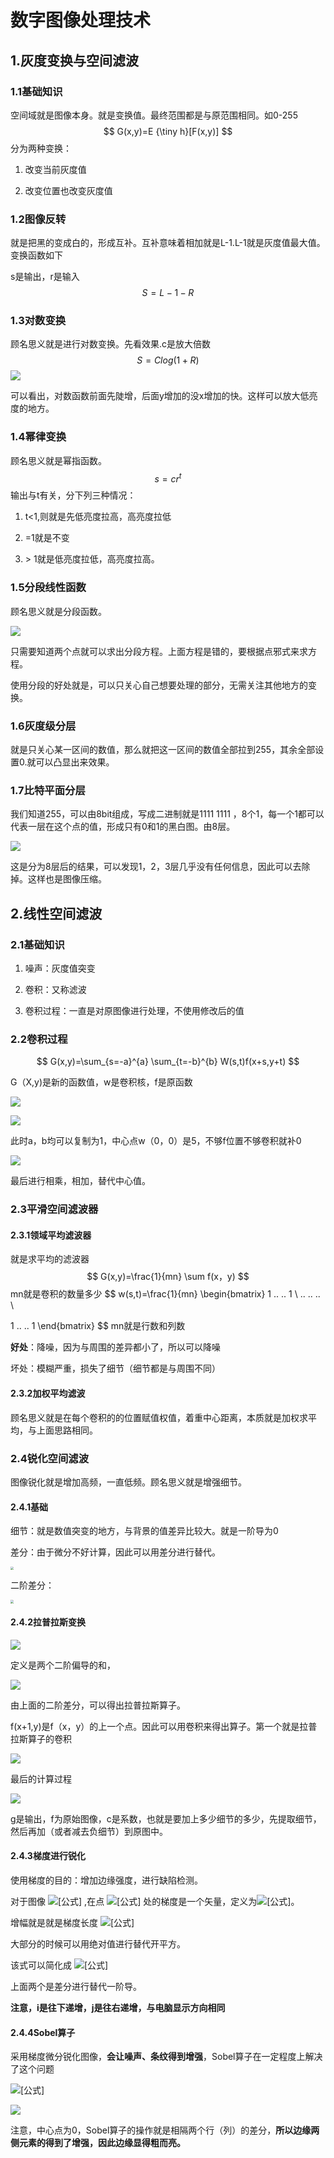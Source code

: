 # 数字图像处理技术

## 1.灰度变换与空间滤波

### 1.1基础知识

空间域就是图像本身。就是变换值。最终范围都是与原范围相同。如0-255
$$
G(x,y)=E {\tiny h}[F(x,y)] 
$$
分为两种变换：

1. 改变当前灰度值

2. 改变位置也改变灰度值

   

### 1.2图像反转

就是把黑的变成白的，形成互补。互补意味着相加就是L-1.L-1就是灰度值最大值。变换函数如下

s是输出，r是输入
$$
S=L-1-R
$$

### 1.3对数变换

顾名思义就是进行对数变换。先看效果.c是放大倍数
$$
S=Clog(1+R)
$$
![](https://files.catbox.moe/w9iiha.png)

可以看出，对数函数前面先陡增，后面y增加的没x增加的快。这样可以放大低亮度的地方。

### 1.4幂律变换

顾名思义就是幂指函数。
$$
s=cr^{t}
$$
输出与t有关，分下列三种情况：

1. t<1,则就是先低亮度拉高，高亮度拉低

2. =1就是不变

3. \> 1就是低亮度拉低，高亮度拉高。

   

### 1.5分段线性函数

顾名思义就是分段函数。

![](https://files.catbox.moe/fss1dk.png)

只需要知道两个点就可以求出分段方程。上面方程是错的，要根据点邪式来求方程。

使用分段的好处就是，可以只关心自己想要处理的部分，无需关注其他地方的变换。

### 1.6灰度级分层

就是只关心某一区间的数值，那么就把这一区间的数值全部拉到255，其余全部设置0.就可以凸显出来效果。



### 1.7比特平面分层

我们知道255，可以由8bit组成，写成二进制就是1111 1111 ，8个1，每一个1都可以代表一层在这个点的值，形成只有0和1的黑白图。由8层。



![](https://files.catbox.moe/c5unr1.png)

这是分为8层后的结果，可以发现1，2，3层几乎没有任何信息，因此可以去除掉。这样也是图像压缩。

## 2.线性空间滤波

### 2.1基础知识

1. 噪声：灰度值突变

2. 卷积：又称滤波

3. 卷积过程：一直是对原图像进行处理，不使用修改后的值

   

### 2.2卷积过程

$$
G(x,y)=\sum_{s=-a}^{a} \sum_{t=-b}^{b} W(s,t)f(x+s,y+t)
$$

G（X,y)是新的函数值，w是卷积核，f是原函数

![](https://img-blog.csdnimg.cn/20190407115745371.PNG)

![](https://img-blog.csdnimg.cn/20190407094427532.PNG)

此时a，b均可以复制为1，中心点w（0，0）是5，不够f位置不够卷积就补0

![](https://img-blog.csdnimg.cn/20190407120333795.PNG)

最后进行相乘，相加，替代中心值。

### 2.3平滑空间滤波器

#### 2.3.1领域平均滤波器

就是求平均的滤波器
$$
G(x,y)=\frac{1}{mn} \sum f(x，y)
$$
mn就是卷积的数量多少
$$
w(s,t)=\frac{1}{mn} \begin{bmatrix}
  1 ..   ..  1 \\
  .. .. .. \\
  
  1 ..   ..  1
\end{bmatrix}
$$
mn就是行数和列数

**好处**：降噪，因为与周围的差异都小了，所以可以降噪

坏处：模糊严重，损失了细节（细节都是与周围不同）

#### 2.3.2加权平均滤波

顾名思义就是在每个卷积的的位置赋值权值，着重中心距离，本质就是加权求平均，与上面思路相同。

### 2.4锐化空间滤波

图像锐化就是增加高频，一直低频。顾名思义就是增强细节。



#### 2.4.1基础

细节：就是数值突变的地方，与背景的值差异比较大。就是一阶导为0

差分：由于微分不好计算，因此可以用差分进行替代。

<img src="https://files.catbox.moe/9ys3pb.png" style="zoom:33%;" />

二阶差分：

<img src="https://files.catbox.moe/2j3nlb.png" style="zoom:33%;" />





#### 2.4.2拉普拉斯变换

![](https://img-blog.csdnimg.cn/20200626225313328.png)

定义是两个二阶偏导的和，



![](http://new.51cto.com/files/uploadimg/20080810/165821853.jpg)

由上面的二阶差分，可以得出拉普拉斯算子。

f(x+1,y)是f（x，y）的上一个点。因此可以用卷积来得出算子。第一个就是拉普拉斯算子的卷积

![](http://new.51cto.com/files/uploadimg/20080810/165916806.jpg)



最后的计算过程

![](https://img-blog.csdnimg.cn/20200626225409605.png)

g是输出，f为原始图像，c是系数，也就是要加上多少细节的多少，先提取细节，然后再加（或者减去负细节）到原图中。





#### 2.4.3梯度进行锐化



使用梯度的目的：增加边缘强度，进行缺陷检测。

对于图像 ![[公式]](https://www.zhihu.com/equation?tex=f%28x%2Cy%29) ,在点 ![[公式]](https://www.zhihu.com/equation?tex=%28x%2Cy%29) 处的梯度是一个矢量，定义为![[公式]](https://www.zhihu.com/equation?tex=+G%5Cleft%5B+f%5Cleft%28+x%2Cy+%5Cright%29+%5Cright%5D+%3D%5Cleft%5B+%5Cbegin%7Barray%7D%7Bc%7D+%09%5Cfrac%7B%5Cpartial+f%7D%7B%5Cpartial+x%7D%5C%5C+%09%5Cfrac%7B%5Cpartial+f%7D%7B%5Cpartial+y%7D%5C%5C+%5Cend%7Barray%7D+%5Cright%5D+++)。



增幅就是就是梯度长度 ![[公式]](https://www.zhihu.com/equation?tex=G%5Bf%28x%2Cy%29%5D%3D%5B%28%5Cfrac%7B%5Cpartial+f%7D%7B%5Cpartial+x%7D%29%5E2%2B%28%5Cfrac%7B%5Cpartial+f%7D%7B%5Cpartial+y%7D%29%5E2%5D%5E%7B1%2F2%7D)

大部分的时候可以用绝对值进行替代开平方。



该式可以简化成 ![[公式]](https://www.zhihu.com/equation?tex=+G%5Cleft%5B+f%5Cleft%28+x%2Cy+%5Cright%29+%5Cright%5D+%3D%5Cleft%7C+f%5Cleft%28+i%2Cj+%5Cright%29+-f%5Cleft%28+i%2B1%2Cj+%5Cright%29+%5Cright%7C%2B%5Cleft%7C+f%5Cleft%28+i%2Cj+%5Cright%29+-f%5Cleft%28+i%2Cj%2B1+%5Cright%29+%5Cright%7C+)

上面两个是差分进行替代一阶导。



**注意，i是往下递增，j是往右递增，与电脑显示方向相同**





#### 2.4.4**Sobel算子**

采用梯度微分锐化图像，**会让噪声、条纹得到增强**，Sobel算子在一定程度上解决了这个问题





 ![[公式]](https://www.zhihu.com/equation?tex=+S_x%3D%5Cleft%5B+f%5Cleft%28+i%2B1%2Cj-1+%5Cright%29+%2B2f%5Cleft%28+i%2B1%2Cj+%5Cright%29+%2Bf%5Cleft%28+i%2B1%2Cj%2B1+%5Cright%29+%5Cright%5D++%5C%5C+-%5Cleft%5B+f%5Cleft%28+i-1%2Cj-1+%5Cright%29+%2B2f%5Cleft%28+i-1%2Cj+%5Cright%29+%2Bf%5Cleft%28+i-1%2Cj%2B1+%5Cright%29+%5Cright%5D++%5C%5C+S_y%3D%5Cleft%5B+f%5Cleft%28+i-1%2Cj%2B1+%5Cright%29+%2B2f%5Cleft%28+i%2Cj%2B1+%5Cright%29+%2Bf%5Cleft%28+i%2B1%2Cj%2B1+%5Cright%29+%5Cright%5D++%5C%5C+-%5Cleft%5B+f%5Cleft%28+i-1%2Cj-1+%5Cright%29+%2B2f%5Cleft%28+i%2Cj-1+%5Cright%29+%2Bf%5Cleft%28+i%2B1%2Cj-1+%5Cright%29+%5Cright%5D++)



![](https://www.zhihu.com/equation?tex=+H_1%3D%5Cleft%5B+%5Cbegin%7Bmatrix%7D+%09-1%26%09%090%26%09%091%5C%5C+%09-2%26%09%090%2A%26%09%092%5C%5C+%09-1%26%09%090%26%09%091%5C%5C+%5Cend%7Bmatrix%7D+%5Cright%5D+%5C%2C%5C%2C+++H_2%3D%5Cleft%5B+%5Cbegin%7Bmatrix%7D+%09-1%26%09%09-2%26%09%09-1%5C%5C+%090%26%09%090%2A%26%09%090%5C%5C+%091%26%09%092%26%09%091%5C%5C+%5Cend%7Bmatrix%7D+%5Cright%5D+)

注意，中心点为0，Sobel算子的操作就是相隔两个行（列）的差分，**所以边缘两侧元素的得到了增强，因此边缘显得粗而亮。**